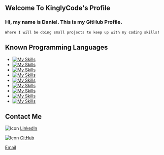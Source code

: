## Welcome To KinglyCode's Profile

### Hi, my name is Daniel. This is my GitHub Profile.
```
Where I will be doing small projects to keep up with my coding skills!
```

## Known Programming Languages

+ [![My Skills](https://skills.thijs.gg/icons?i=js)](https://skills.thijs.gg)
+ [![My Skills](https://skills.thijs.gg/icons?i=html)](https://skills.thijs.gg)
+ [![My Skills](https://skills.thijs.gg/icons?i=css)](https://skills.thijs.gg)
+ [![My Skills](https://skills.thijs.gg/icons?i=git)](https://skills.thijs.gg)
+ [![My Skills](https://skills.thijs.gg/icons?i=mongodb)](https://skills.thijs.gg)
+ [![My Skills](https://skills.thijs.gg/icons?i=postgres)](https://skills.thijs.gg)
+ [![My Skills](https://skills.thijs.gg/icons?i=py)](https://skills.thijs.gg)
+ [![My Skills](https://skills.thijs.gg/icons?i=nodejs)](https://skills.thijs.gg)
+ [![My Skills](https://skills.thijs.gg/icons?i=react)](https://skills.thijs.gg)

## Contact Me

![Icon](https://img.shields.io/badge/LinkedIn-0077B5?style=for-the-badge&logo=linkedin&logoColor=white)
[LinkedIn](https://www.linkedin.com/in/daniel-rodriguez-ii/)

![Icon](https://img.shields.io/badge/GitHub-100000?style=for-the-badge&logo=github&logoColor=white)
[GitHub](https://github.com/KinglyCode)

[Email](bayglory@yahoo.com)

